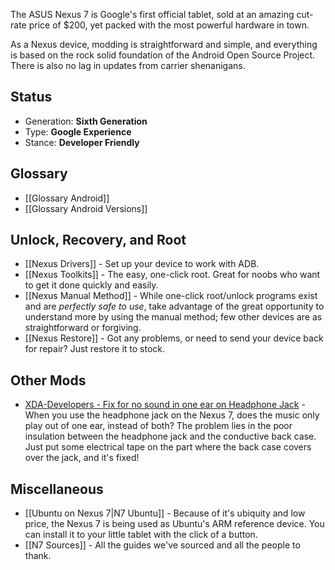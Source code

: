 The ASUS Nexus 7 is Google's first official tablet, sold at an amazing cut-rate price of $200, yet packed with the most powerful hardware in town.

As a Nexus device, modding is straightforward and simple, and everything is based on the rock solid foundation of the Android Open Source Project. There is also no lag in updates from carrier shenanigans.

## Status

* Generation: **Sixth Generation**
* Type: **Google Experience**
* Stance: **Developer Friendly**

## Glossary

* [[Glossary Android]]
* [[Glossary Android Versions]]

## Unlock, Recovery, and Root

* [[Nexus Drivers]] - Set up your device to work with ADB.
* [[Nexus Toolkits]] - The easy, one-click root. Great for noobs who want to get it done quickly and easily.
* [[Nexus Manual Method]] - While one-click root/unlock programs exist and are *perfectly safe to use*, take advantage of the great opportunity to understand more by using the manual method; few other devices are as straightforward or forgiving.
* [[Nexus Restore]] - Got any problems, or need to send your device back for repair? Just restore it to stock.

## Other Mods

* [XDA-Developers - Fix for no sound in one ear on Headphone Jack](http://forum.xda-developers.com/showthread.php?t=2432076) - When you use the headphone jack on the Nexus 7, does the music only play out of one ear, instead of both? The problem lies in the poor insulation between the headphone jack and the conductive back case. Just put some electrical tape on the part where the back case covers over the jack, and it's fixed!

## Miscellaneous

* [[Ubuntu on Nexus 7|N7 Ubuntu]] - Because of it's ubiquity and low price, the Nexus 7 is being used as Ubuntu's ARM reference device. You can install it to your little tablet with the click of a button.
* [[N7 Sources]] - All the guides we've sourced and all the people to thank.

